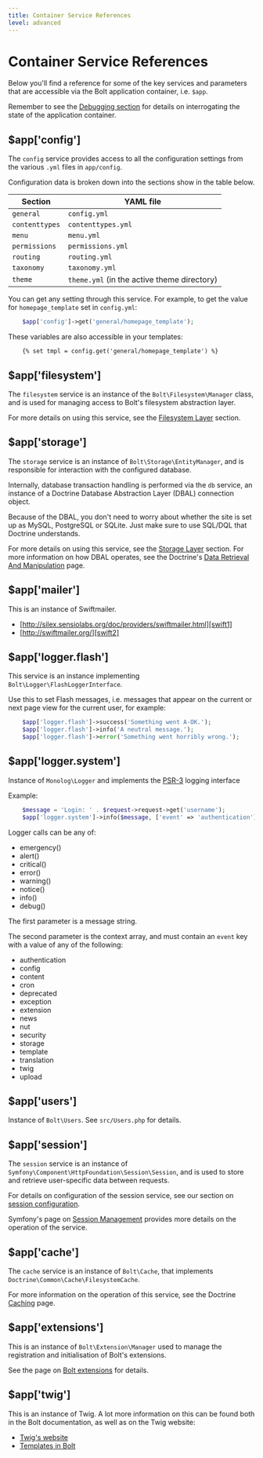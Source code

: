 ```yaml
---
title: Container Service References
level: advanced
---
```

Container Service References
============================

Below you'll find a reference for some of the key services and parameters that
are accessible via the Bolt application container, i.e. `$app`.

Remember to see the [Debugging section](../debugging) for details on
interrogating the state of the application container.


## $app['config']

The `config` service provides access to all the configuration settings from the
various `.yml` files in `app/config`.

Configuration data is broken down into the sections show in the table below.

| Section        | YAML file |
| ---------------| --------- |
| `general`      | `config.yml`
| `contenttypes` | `contenttypes.yml`
| `menu`         | `menu.yml`
| `permissions`  | `permissions.yml`
| `routing`      | `routing.yml`
| `taxonomy`     | `taxonomy.yml`
| `theme`        | `theme.yml` (in the active theme directory)

You can get any setting through this service. For example, to get the value for
`homepage_template` set in `config.yml`:

```php
    $app['config']->get('general/homepage_template');
```

These variables are also accessible in your templates:

```twig
    {% set tmpl = config.get('general/homepage_template') %}
```


## $app['filesystem']

The `filesystem` service is an instance of the `Bolt\Filesystem\Manager` class,
and is used for managing access to Bolt's filesystem abstraction layer.

For more details on using this service, see the [Filesystem Layer](../extensions/filesystem)
section.


## $app['storage']

The `storage` service is an instance of `Bolt\Storage\EntityManager`, and is
responsible for interaction with the configured database.

Internally, database transaction handling is performed via the `db` service, an
instance of a Doctrine Database Abstraction Layer (DBAL) connection object.

Because of the DBAL, you don't need to worry about whether the site is set up
as MySQL, PostgreSQL or SQLite. Just make sure to use SQL/DQL that Doctrine
understands.

For more details on using this service, see the [Storage Layer](../extensions/storage)
section. For more information on how DBAL operates, see the Doctrine's
[Data Retrieval And Manipulation][dbal] page.


## $app['mailer']

This is an instance of Swiftmailer.

- [http://silex.sensiolabs.org/doc/providers/swiftmailer.html][swift1]
- [http://swiftmailer.org/][swift2]


## $app['logger.flash']

This service is an instance implementing `Bolt\Logger\FlashLoggerInterface`.

Use this to set Flash messages, i.e. messages that appear on the current or
next page view for the current user, for example:

```php
    $app['logger.flash']->success('Something went A-OK.');
    $app['logger.flash']->info('A neutral message.');
    $app['logger.flash']->error('Something went horribly wrong.');
```


## $app['logger.system']

Instance of `Monolog\Logger` and implements the [PSR-3][psr3] logging interface

Example:

```php
    $message = 'Login: ' . $request->request->get('username');
    $app['logger.system']->info($message, ['event' => 'authentication']);
```

Logger calls can be any of:
  * emergency()
  * alert()
  * critical()
  * error()
  * warning()
  * notice()
  * info()
  * debug()

The first parameter is a message string.

The second parameter is the context array, and must contain an `event` key with
a value of any of the following:
  * authentication
  * config
  * content
  * cron
  * deprecated
  * exception
  * extension
  * news
  * nut
  * security
  * storage
  * template
  * translation
  * twig
  * upload


## $app['users']

Instance of `Bolt\Users`. See `src/Users.php` for details.


## $app['session']

The `session` service is an instance of `Symfony\Component\HttpFoundation\Session\Session`,
and is used to store and retrieve user-specific data between requests.

For details on configuration of the session service, see our section on
[session configuration](../configuration/advanced/sessions).

Symfony's page on [Session Management][session] provides more details on the
operation of the service.


## $app['cache']

The `cache` service is an instance of `Bolt\Cache`, that implements
`Doctrine\Common\Cache\FilesystemCache`.

For more information on the operation of this service, see the Doctrine
[Caching][doctrine-cache] page.


## $app['extensions']

This is an instance of `Bolt\Extension\Manager` used to manage the registration
and initialisation of Bolt's extensions.

See the page on [Bolt extensions](../extensions/introduction) for details.


## $app['twig']

This is an instance of Twig. A lot more information on this can be found both in
the Bolt documentation, as well as on the Twig website:

  - [Twig's website](http://twig.sensiolabs.org/)
  - [Templates in Bolt](../templating/templates-routes)


[dbal]: http://docs.doctrine-project.org/projects/doctrine-dbal/en/latest/reference/data-retrieval-and-manipulation.html
[doctrine-cache]: http://docs.doctrine-project.org/projects/doctrine-common/en/latest/reference/caching.html
[psr3]: https://github.com/php-fig/fig-standards/blob/master/accepted/PSR-3-logger-interface.md
[session]: https://symfony.com/doc/2.8/components/http_foundation/sessions.html
[swift-silex]: http://silex.sensiolabs.org/doc/providers/swiftmailer.html
[swift]: http://swiftmailer.org/
